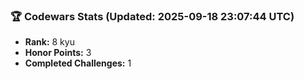 ### 🏆 Codewars Stats (Updated: 2025-09-18 23:07:44 UTC)

- **Rank:** 8 kyu
- **Honor Points:** 3
- **Completed Challenges:** 1
